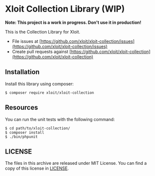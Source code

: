 # Xloit Collection Library (WIP)

**Note: This project is a work in progress. Don't use it in production!**

This is the Collection Library for Xloit.

- File issues at [https://github.com/xloit/xloit-collection/issues](https://github.com/xloit/xloit-collection/issues)
- Create pull requests against [https://github.com/xloit/xloit-collection](https://github.com/xloit/xloit-collection)

## Installation

Install this library using composer:

```
$ composer require xloit/xloit-collection
```

## Resources

You can run the unit tests with the following command:

```
$ cd path/to/xloit-collection/
$ composer install
$ ./bin/phpunit
```

## LICENSE

The files in this archive are released under MIT License.
You can find a copy of this license in [LICENSE](LICENSE).
